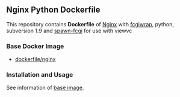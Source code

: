 ## Nginx Python Dockerfile


This repository contains **Dockerfile** of [Nginx](http://nginx.org/) with [fcgiwrap](https://nginx.localdomain.pl/wiki/FcgiWrap), python, subversion 1.9 and [spawn-fcgi](http://redmine.lighttpd.net/projects/spawn-fcgi/wiki) for use with viewvc 

### Base Docker Image

* [dockerfile/nginx](http://dockerfile.github.io/#/nginx)


### Installation and Usage

See information of [base image](http://dockerfile.github.io/#/nginx).